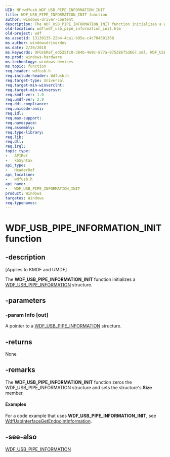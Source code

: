 ```yaml
---
UID: NF:wdfusb.WDF_USB_PIPE_INFORMATION_INIT
title: WDF_USB_PIPE_INFORMATION_INIT function
author: windows-driver-content
description: The WDF_USB_PIPE_INFORMATION_INIT function initializes a WDF_USB_PIPE_INFORMATION structure.
old-location: wdf\wdf_usb_pipe_information_init.htm
old-project: wdf
ms.assetid: 13139135-22b4-4ca1-b95e-c4c704501368
ms.author: windowsdriverdev
ms.date: 2/26/2018
ms.keywords: DFUsbRef_ed525fc0-384b-4e9c-877a-075386f5d667.xml, WDF_USB_PIPE_INFORMATION_INIT, WDF_USB_PIPE_INFORMATION_INIT function, kmdf.wdf_usb_pipe_information_init, wdf.wdf_usb_pipe_information_init, wdfusb/WDF_USB_PIPE_INFORMATION_INIT
ms.prod: windows-hardware
ms.technology: windows-devices
ms.topic: function
req.header: wdfusb.h
req.include-header: Wdfusb.h
req.target-type: Universal
req.target-min-winverclnt: 
req.target-min-winversvr: 
req.kmdf-ver: 1.0
req.umdf-ver: 2.0
req.ddi-compliance: 
req.unicode-ansi: 
req.idl: 
req.max-support: 
req.namespace: 
req.assembly: 
req.type-library: 
req.lib: 
req.dll: 
req.irql: 
topic_type:
-	APIRef
-	kbSyntax
api_type:
-	HeaderDef
api_location:
-	wdfusb.h
api_name:
-	WDF_USB_PIPE_INFORMATION_INIT
product: Windows
targetos: Windows
req.typenames: 
---
```


# WDF_USB_PIPE_INFORMATION_INIT function


## -description


<p class="CCE_Message">[Applies to KMDF and UMDF]

The <b>WDF_USB_PIPE_INFORMATION_INIT</b> function initializes a <a href="https://msdn.microsoft.com/library/windows/hardware/ff553037">WDF_USB_PIPE_INFORMATION</a> structure. 


## -parameters




### -param Info [out]

A pointer to a <a href="https://msdn.microsoft.com/library/windows/hardware/ff553037">WDF_USB_PIPE_INFORMATION</a> structure. 


## -returns



None




## -remarks



The <b>WDF_USB_PIPE_INFORMATION_INIT</b> function zeros the WDF_USB_PIPE_INFORMATION structure and sets the structure's <b>Size</b> member.


#### Examples

For a code example that uses <b>WDF_USB_PIPE_INFORMATION_INIT</b>, see <a href="https://msdn.microsoft.com/library/windows/hardware/ff550063">WdfUsbInterfaceGetEndpointInformation</a>.

<div class="code"></div>



## -see-also




<a href="https://msdn.microsoft.com/library/windows/hardware/ff553037">WDF_USB_PIPE_INFORMATION</a>
 

 


